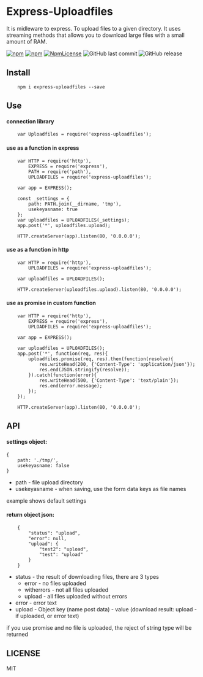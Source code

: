 ﻿﻿
# Express-Uploadfiles
It is midleware to express. To upload files to a given directory. It uses streaming methods that allows you to download large files with a small amount of RAM.
  
[![npm](https://img.shields.io/npm/v/express-uploadfiles.svg)](https://www.npmjs.com/package/express-uploadfiles)
[![npm](https://img.shields.io/npm/dy/express-uploadfiles.svg)](https://www.npmjs.com/package/express-uploadfiles)
[![NpmLicense](https://img.shields.io/npm/l/express-uploadfiles.svg)](https://www.npmjs.com/package/express-uploadfiles)
![GitHub last commit](https://img.shields.io/github/last-commit/siarheidudko/express-uploadfiles.svg)
![GitHub release](https://img.shields.io/github/release/siarheidudko/express-uploadfiles.svg)

## Install

```
	npm i express-uploadfiles --save
```

## Use

#### connection library
```
	var Uploadfiles = require('express-uploadfiles');
```

#### use as a function in express
```
	var HTTP = require('http'),
		EXPRESS = require('express'),
		PATH = require('path'),
		UPLOADFILES = require('express-uploadfiles');
	
	var app = EXPRESS();
	
	const _settings = {
		path: PATH.join(__dirname, 'tmp'),
		usekeyasname: true
	};
	var uploadfiles = UPLOADFILES(_settings);
	app.post('*', uploadfiles.upload);
	
	HTTP.createServer(app).listen(80, '0.0.0.0');
```

#### use as a function in http
```
	var HTTP = require('http'),
		UPLOADFILES = require('express-uploadfiles');
	
	var uploadfiles = UPLOADFILES();
	
	HTTP.createServer(uploadfiles.upload).listen(80, '0.0.0.0');
```

#### use as promise in custom function
```
	var HTTP = require('http'),
		EXPRESS = require('express'),
		UPLOADFILES = require('express-uploadfiles');
	
	var app = EXPRESS();
	
	var uploadfiles = UPLOADFILES();
	app.post('*', function(req, res){
		uploadfiles.promise(req, res).then(function(resolve){
			res.writeHead(200, {'Content-Type': 'application/json'});
			res.end(JSON.stringify(resolve));
		}).catch(function(error){
			res.writeHead(500, {'Content-Type': 'text/plain'});
			res.end(error.message);
		});
	});
	
	HTTP.createServer(app).listen(80, '0.0.0.0');
```

## API
#### settings object:
```
{
	path: './tmp/',
	usekeyasname: false
}
```
- path - file upload directory
- usekeyasname - when saving, use the form data keys as file names

example shows default settings

#### return object json:
```
	{
		"status": "upload",
		"error": null,
		"upload": {
			"test2": "upload",
			"test": "upload"
		}
	}
```

- status - the result of downloading files, there are 3 types
    - error - no files uploaded
	- witherrors - not all files uploaded
	- upload - all files uploaded without errors
- error - error text
- upload - Object key (name post data) - value (download result: upload - if uploaded, or error text)

if you use promise and no file is uploaded, the reject of string type will be returned

## LICENSE

MIT
